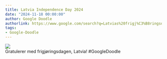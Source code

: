 ```yaml
---
title: Latvia Independence Day 2024
date: "2024-11-18 00:00:00"
author: Google Doodle
authorlink: https://www.google.com/search?q=Latvias%20frigj%C3%B8ringsdag
tags:
- Google-Doodle
---
```

<img src="https://www.google.com/logos/doodles/2024/latvia-independence-day-2024-6753651837110322-law.gif" referrerpolicy="no-referrer"><br>Gratulerer med frigjøringsdagen, Latvia! #GoogleDoodle